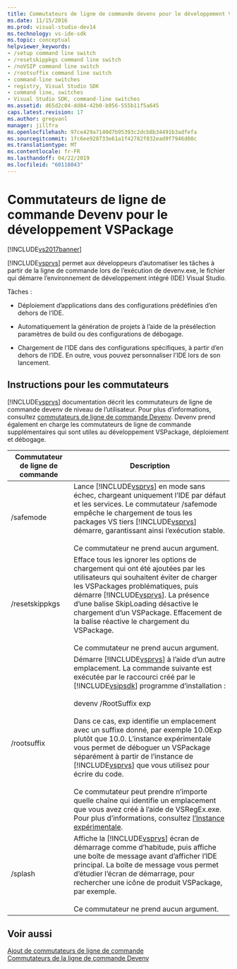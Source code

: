 ```yaml
---
title: Commutateurs de ligne de commande devenv pour le développement VSPackage | Microsoft Docs
ms.date: 11/15/2016
ms.prod: visual-studio-dev14
ms.technology: vs-ide-sdk
ms.topic: conceptual
helpviewer_keywords:
- /setup command line switch
- /resetskippkgs command line switch
- /noVSIP command line switch
- /rootsuffix command line switch
- command-line switches
- registry, Visual Studio SDK
- command line, switches
- Visual Studio SDK, command-line switches
ms.assetid: d65d2c04-dd84-42b0-b956-555b11f5a645
caps.latest.revision: 17
ms.author: gregvanl
manager: jillfra
ms.openlocfilehash: 97ce429a7140d7b95393c2dcb8b34491b3adfefa
ms.sourcegitcommit: 1fc6ee928733e61a1f42782f832ead9f7946d00c
ms.translationtype: MT
ms.contentlocale: fr-FR
ms.lasthandoff: 04/22/2019
ms.locfileid: "60118043"
---
```

# <a name="devenv-command-line-switches-for-vspackage-development"></a>Commutateurs de ligne de commande Devenv pour le développement VSPackage
[!INCLUDE[vs2017banner](../includes/vs2017banner.md)]

[!INCLUDE[vsprvs](../includes/vsprvs-md.md)] permet aux développeurs d’automatiser les tâches à partir de la ligne de commande lors de l’exécution de devenv.exe, le fichier qui démarre l’environnement de développement intégré (IDE) Visual Studio.  
  
 Tâches :  
  
- Déploiement d’applications dans des configurations prédéfinies d’en dehors de l’IDE.  
  
- Automatiquement la génération de projets à l’aide de la présélection paramètres de build ou des configurations de débogage.  
  
- Chargement de l’IDE dans des configurations spécifiques, à partir d’en dehors de l’IDE. En outre, vous pouvez personnaliser l’IDE lors de son lancement.  
  
## <a name="guidelines-for-switches"></a>Instructions pour les commutateurs  
 [!INCLUDE[vsprvs](../includes/vsprvs-md.md)] documentation décrit les commutateurs de ligne de commande devenv de niveau de l’utilisateur. Pour plus d’informations, consultez [commutateurs de ligne de commande Devenv](../ide/reference/devenv-command-line-switches.md). Devenv prend également en charge les commutateurs de ligne de commande supplémentaires qui sont utiles au développement VSPackage, déploiement et débogage.  
  
|Commutateur de ligne de commande|Description|  
|--------------------------|-----------------|  
|/safemode|Lance [!INCLUDE[vsprvs](../includes/vsprvs-md.md)] en mode sans échec, chargeant uniquement l’IDE par défaut et les services. Le commutateur /safemode empêche le chargement de tous les packages VS tiers [!INCLUDE[vsprvs](../includes/vsprvs-md.md)] démarre, garantissant ainsi l’exécution stable.<br /><br /> Ce commutateur ne prend aucun argument.|  
|/resetskippkgs|Efface tous les ignorer les options de chargement qui ont été ajoutées par les utilisateurs qui souhaitent éviter de charger les VSPackages problématiques, puis démarre [!INCLUDE[vsprvs](../includes/vsprvs-md.md)]. La présence d’une balise SkipLoading désactive le chargement d’un VSPackage. Effacement de la balise réactive le chargement du VSPackage.<br /><br /> Ce commutateur ne prend aucun argument.|  
|/rootsuffix|Démarre [!INCLUDE[vsprvs](../includes/vsprvs-md.md)] à l’aide d’un autre emplacement. La commande suivante est exécutée par le raccourci créé par le [!INCLUDE[vsipsdk](../includes/vsipsdk-md.md)] programme d’installation :<br /><br /> devenv /RootSuffix exp<br /><br /> Dans ce cas, exp identifie un emplacement avec un suffixe donné, par exemple 10.0Exp plutôt que 10.0. L’instance expérimentale vous permet de déboguer un VSPackage séparément à partir de l’instance de [!INCLUDE[vsprvs](../includes/vsprvs-md.md)] que vous utilisez pour écrire du code.<br /><br /> Ce commutateur peut prendre n’importe quelle chaîne qui identifie un emplacement que vous avez créé à l’aide de VSRegEx.exe. Pour plus d’informations, consultez [l’Instance expérimentale](../extensibility/the-experimental-instance.md).|  
|/splash|Affiche la [!INCLUDE[vsprvs](../includes/vsprvs-md.md)] écran de démarrage comme d’habitude, puis affiche une boîte de message avant d’afficher l’IDE principal. La boîte de message vous permet d’étudier l’écran de démarrage, pour rechercher une icône de produit VSPackage, par exemple.<br /><br /> Ce commutateur ne prend aucun argument.|  
  
## <a name="see-also"></a>Voir aussi  
 [Ajout de commutateurs de ligne de commande](../extensibility/adding-command-line-switches.md)   
 [Commutateurs de la ligne de commande Devenv](../ide/reference/devenv-command-line-switches.md)
